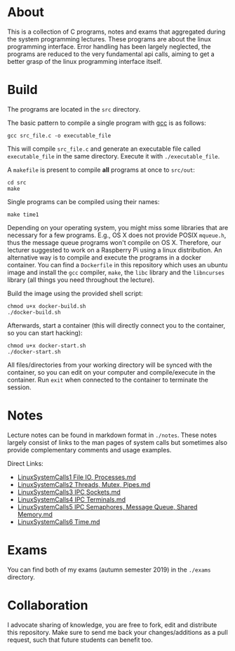 # About

This is a collection of C programs, notes and exams that aggregated during the system programming lectures.
These programs are about the linux programming interface.
Error handling has been largely neglected, the programs are reduced to the very fundamental api calls, aiming to get a better grasp of the linux programming interface itself.

# Build

The programs are located in the `src` directory. 

The basic pattern to compile a single program with [gcc](https://gcc.gnu.org/) is as follows:

```
gcc src_file.c -o executable_file
```

This will compile `src_file.c` and generate an executable file called `executable_file` in the same directory. Execute it with `./executable_file`.

A `makefile` is present to compile **all** programs at once to `src/out`:

```
cd src
make
```

Single programs can be compiled using their names:

```
make time1
```

Depending on your operating system, you might miss some libraries that are necessary for a few programs.
E.g., OS X does not provide POSIX `mqueue.h`, thus the message queue programs won't compile on OS X.
Therefore, our lecturer suggested to work on a Raspberry Pi using a linux distribution.
An alternative way is to compile and execute the programs in a docker container.
You can find a `Dockerfile` in this repository which uses an ubuntu image and install the `gcc` compiler, `make`, the `libc` library and the `libncurses` library (all things you need throughout the lecture).

Build the image using the provided shell script:
```
chmod u+x docker-build.sh
./docker-build.sh
```

Afterwards, start a container (this will directly connect you to the container, so you can start hacking):
```
chmod u+x docker-start.sh
./docker-start.sh
```
All files/directories from your working directory will be synced with the container, so you can edit on your computer and compile/execute in the container.
Run `exit` when connected to the container to terminate the session.

# Notes

Lecture notes can be found in markdown format in `./notes`. 
These notes largely consist of links to the man pages of system calls but sometimes also provide complementary comments and usage examples.

Direct Links:
* [LinuxSystemCalls1 File IO, Processes.md](https://github.com/mikenoethiger/system-programming/blob/master/notes/LinuxSystemCalls1%20File%20IO%2C%20Processes.md)
* [LinuxSystemCalls2 Threads, Mutex, Pipes.md](https://github.com/mikenoethiger/system-programming/blob/master/notes/LinuxSystemCalls2%20Threads%2C%20Mutex%2C%20Pipes.md)
* [LinuxSystemCalls3 IPC Sockets.md](https://github.com/mikenoethiger/system-programming/blob/master/notes/LinuxSystemCalls3%20IPC%20Sockets.md)
* [LinuxSystemCalls4 IPC Terminals.md](https://github.com/mikenoethiger/system-programming/blob/master/notes/LinuxSystemCalls4%20IPC%20Terminals.md)
* [LinuxSystemCalls5 IPC Semaphores, Message Queue, Shared Memory.md](https://github.com/mikenoethiger/system-programming/blob/master/notes/LinuxSystemCalls5%20IPC%20Semaphores%2C%20Message%20Queue%2C%20Shared%20Memory.md)
* [LinuxSystemCalls6 Time.md](https://github.com/mikenoethiger/system-programming/blob/master/notes/LinuxSystemCalls6%20Time.md)

# Exams

You can find both of my exams (autumn semester 2019) in the `./exams` directory.

# Collaboration

I advocate sharing of knowledge, you are free to fork, edit and distribute this repository.
Make sure to send me back your changes/additions as a pull request, such that future students can benefit too.